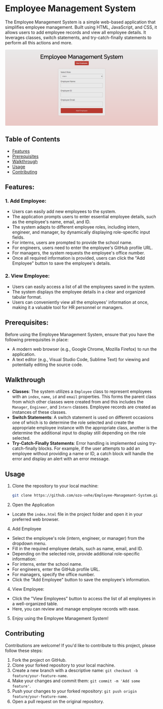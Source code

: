 # Employee Management System
The Employee Management System is a simple web-based application that simplifies employee management. Built using HTML, JavaScript, and CSS, it allows users to add employee records and view all employee details. It leverages classes, switch statements, and try-catch-finally statements to perform all this actions and more.

![Employee Management System Screenshot](./employee-management.png)

## Table of Contents
- [Features](#features)
- [Prerequisites](#prerequisites)
- [Walkthrough](#walkthrough)
- [Usage](#usage)
- [Contributing](#contributing)

## Features:
### 1. Add Employee:
- Users can easily add new employees to the system.
- The application prompts users to enter essential employee details, such as the employee's name, email, and ID.
- The system adapts to different employee roles, including intern, engineer, and manager, by dynamically displaying role-specific input fields.
- For interns, users are prompted to provide the school name.
- For engineers, users need to enter the employee's GitHub profile URL.
- For managers, the system requests the employee's office number.
- Once all required information is provided, users can click the "Add Employee" button to save the employee's details.
### 2. View Employee:
- Users can easily access a list of all the employees saved in the system.
- The system displays the employee details in a clear and organized tabular format.
- Users can conveniently view all the employees' information at once, making it a valuable tool for HR personnel or managers.

## Prerequisites:
Before using the Employee Management System, ensure that you have the following prerequisites in place:
- A modern web browser (e.g., Google Chrome, Mozilla Firefox) to run the application.
- A text editor (e.g., Visual Studio Code, Sublime Text) for viewing and potentially editing the source code.

## Walkthrough
- **Classes**: The system utilizes a `Employee` class to represent employees with an `index`, `name`, `id` and `email` properties. This forms the parent class from which other classes were created from and this includes the `Manager`, `Engineer`, and `Intern` classes. Employee records are created as instances of these classes.
- **Switch Statements**: A switch statement is used on different occasions one of which is to determine the role selected and create the appropriate employee instance with the appropriate class, another is the determine the additional input to display still depending on the role selected.
- **Try-Catch-Finally Statements**: Error handling is implemented using try-catch-finally blocks. For example, if the user attempts to add an employee without providing a name or ID, a catch block will handle the error and display an alert with an error message.

## Usage
1. Clone the repository to your local machine:
   ```bash
   git clone https://github.com/ozo-vehe/Employee-Managemant-System.git
   ```

2. Open the Application
- Locate the `index.html` file in the project folder and open it in your preferred web browser.

4. Add Employee
- Select the employee's role (intern, engineer, or manager) from the dropdown menu.
- Fill in the required employee details, such as name, email, and ID.
- Depending on the selected role, provide additional role-specific information:
- For interns, enter the school name.
- For engineers, enter the GitHub profile URL.
- For managers, specify the office number.
- Click the "Add Employee" button to save the employee's information.

4. View Employee:
- Click the "View Employees" button to access the list of all employees in a well-organized table.
- Here, you can review and manage employee records with ease.

5. Enjoy using the Employee Management System!

## Contributing
Contributions are welcome! If you'd like to contribute to this project, please follow these steps:

1. Fork the project on GitHub.
2. Clone your forked repository to your local machine.
3. Create a new branch with a descriptive name: `git checkout -b feature/your-feature-name`.
4. Make your changes and commit them: `git commit -m 'Add some feature'`.
5. Push your changes to your forked repository: `git push origin feature/your-feature-name`.
6. Open a pull request on the original repository.
